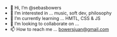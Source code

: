 - 👋 Hi, I’m @sebasbowers
- 👀 I’m interested in ... music, soft dev, philosophy
- 🌱 I’m currently learning ... HMTL, CSS & JS
- 💞️ I’m looking to collaborate on ...
- 📫 How to reach me ... bowersjuan@gmail.com

<!---
sebasbowers/sebasbowers is a ✨ special ✨ repository because its `README.md` (this file) appears on your GitHub profile.
You can click the Preview link to take a look at your changes.
--->
